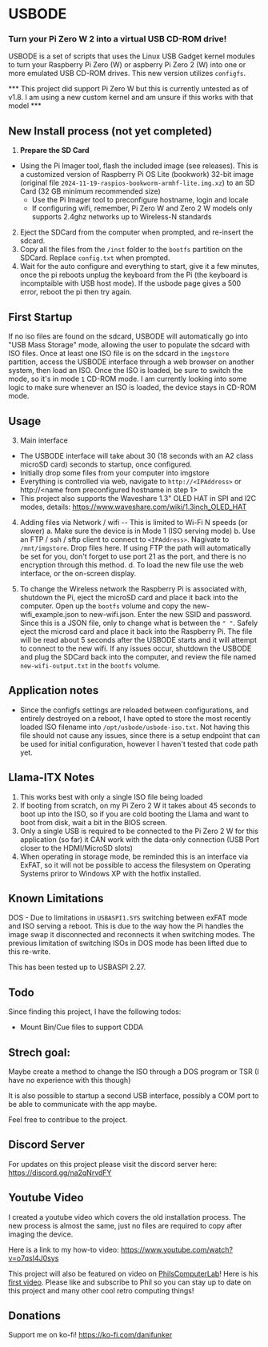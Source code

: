 # USBODE

### Turn your Pi Zero W 2 into a virtual USB CD-ROM drive!

USBODE is a set of scripts that uses the Linux USB Gadget kernel modules to turn your Raspberry Pi Zero (W) or aspberry Pi Zero 2 (W) into one or more emulated USB CD-ROM drives. This new version utilizes `configfs`.

*** This project did support Pi Zero W but this is currently untested as of v1.8. I am using a new custom kernel and am unsure if this works with that model ***

## New Install process (not yet completed)
1. **Prepare the SD Card**
-   Using the Pi Imager tool, flash the included image (see releases). This is a customized version of Raspberry Pi OS Lite (bookwork) 32-bit image (original file `2024-11-19-raspios-bookworm-armhf-lite.img.xz`) to an SD Card (32 GB minimum recommended size) 
    -   Use the Pi Imager tool to preconfigure hostname, login and locale
    -   If configuring wifi, remember, Pi Zero W and Zero 2 W models only supports 2.4ghz networks up to Wireless-N standards
2. Eject the SDCard from the computer when prompted, and re-insert the sdcard.
3. Copy all the files from the `/inst` folder to the `bootfs` partition on the SDCard. Replace `config.txt` when prompted.
6. Wait for the auto configure and everything to start, give it a few minutes, once the pi reboots unplug the keyboard from the Pi (the keyboard is incomptaible with USB host mode). If the usbode page gives a 500 error, reboot the pi then try again.

## First Startup
If no iso files are found on the sdcard, USBODE will automatically go into "USB Mass Storage" mode, allowing the user to populate the sdcard with ISO files. Once at least one ISO file is on the sdcard in the `imgstore` partition, access the USBODE interface through a web browser on another system, then load an ISO. Once the ISO is loaded, be sure to switch the mode, so it's in mode `1` CD-ROM mode. I am currently looking into some logic to make sure whenever an ISO is loaded, the device stays in CD-ROM mode.

## Usage
3. Main interface

-  The USBODE interface will take about 30 (18 seconds with an A2 class microSD card) seconds to startup, once configured.
-  Initially drop some files from your computer into imgstore
-  Everything is controlled via web, navigate to `http://<IPAddress>` or http://<name from preconfigured hostname in step 1>
-  This project also supports the Waveshare 1.3" OLED HAT in SPI and I2C modes, details: https://www.waveshare.com/wiki/1.3inch_OLED_HAT

4. Adding files via Network / wifi  -- This is limited to Wi-Fi N speeds (or slower)
   a. Make sure the device is in Mode 1 (ISO serving mode)
   b. Use an FTP / ssh / sftp client to connect to `<IPAddress>`. Nagivate to `/mnt/imgstore`. Drop files here. If using FTP the path will automatically be set for you, don't forget to use port 21 as the port, and there is no encryption through this method.
   d. To load the new file use the web interface, or the on-screen display.

5. To change the Wireless network the Raspberry Pi is associated with, shutdown the Pi, eject the microSD card and place it back into the computer. Open up the `bootfs` volume and copy the new-wifi_example.json to new-wifi.json. Enter the new SSID and password. Since this is a JSON file, only to change what is between the `" "`. Safely eject the microsd card and place it back into the Raspberry Pi. The file will be read about 5 seconds after the USBODE starts and it will attempt to connect to the new wifi. If any issues occur, shutdown the USBODE and plug the SDCard back into the computer, and review the file named `new-wifi-output.txt` in the `bootfs` volume.

## Application notes
* Since the configfs settings are reloaded between configurations, and entirely destroyed on a reboot, I have opted to store the most recently loaded ISO filename into `/opt/usbode/usbode-iso.txt`. Not having this file should not cause any issues, since there is a setup endpoint that can be used for initial configuration, however I haven't tested that code path yet.

## Llama-ITX Notes
1. This works best with only a single ISO file being loaded
2. If booting from scratch, on my Pi Zero 2 W it takes about 45 seconds to boot up into the ISO, so if you are cold booting the Llama and want to boot from disk, wait a bit in the BIOS screen. 
3. Only a single USB is required to be connected to the Pi Zero 2 W for this application (so far) it CAN work with the data-only connection (USB Port closer to the HDMI/MicroSD slots)
4. When operating in storage mode, be reminded this is an interface via ExFAT, so it will not be possible to access the filesystem on Operating Systems priror to Windows XP with the hotfix installed.


## Known Limitations
DOS - Due to limitations in `USBASPI1.SYS` switching between exFAT mode and ISO serving a reboot. This is due to the way how the Pi handles the image swap it disconnected and reconnects it when switching modes. The previous limitation of switching ISOs in DOS mode has been lifted due to this re-write.

This has been tested up to USBASPI 2.27.

## Todo
Since finding this project, I have the following todos:
- Mount Bin/Cue files to support CDDA 

## Strech goal:
Maybe create a method to change the ISO through a DOS program or TSR (I have no experience with this though)

It is also possible to startup a second USB interface, possibly a COM port to be able to communicate with the app maybe.

Feel free to contribue to the project.

## Discord Server
For updates on this project please visit the discord server here: https://discord.gg/na2qNrvdFY

## Youtube Video
I created a youtube video which covers the old installation process. The new process is almost the same, just no files are required to copy after imaging the device.

Here is a link to my how-to video: https://www.youtube.com/watch?v=o7qsI4J0sys

This project will also be featured on video on [PhilsComputerLab](https://www.youtube.com/channel/UCj9IJ2QvygoBJKSOnUgXIRA)!
Here is his [first video](https://www.youtube.com/watch?v=Is3ULD0ZXnI).
Please like and subscribe to Phil so you can stay up to date on this project and many other cool retro computing things!

## Donations

Support me on ko-fi!
https://ko-fi.com/danifunker
